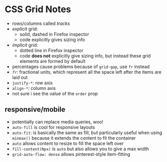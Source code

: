 # CSS Grid Notes

- rows/columns called *tracks*
- *explicit* grid:
  + solid, dashed in Firefox inspector
  + code explicitly gives sizing info
- *implicit* grid:
  + dotted line in Firefox inspector
  + code **does not** explicitly give sizing info, but instead these grid elements are formed by default
- percentages cause problems because of `grid-gap`, use `fr` instead
- *`fr`*: fractional units, which represent all the space left after the items are laid out
- `justify-*`: row axis
- `align-*`: column axis
- not sure i see the value of the `order` prop

## responsive/mobile
- potentially can replace media queries, woo!
- `auto-fill` is cool for responsive layouts
- `auto-fit`: is basically the same as fill, but particularly useful when using `minmax()` because it extends the content to fit the container
- `auto` allows content to resize to fill the space left over
- `fill-content(Npx)` is `auto` but also allows you to give a max width
- `grid-auto-flow: dense` allows pinterest-style item-fitting
